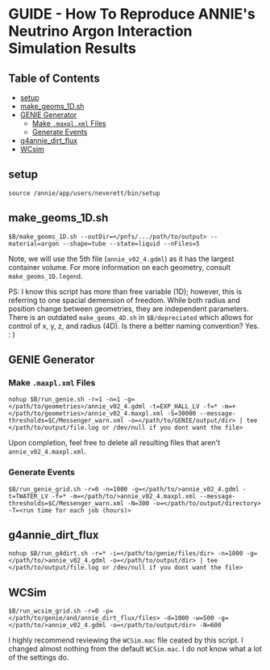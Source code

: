 # **GUIDE - How To Reproduce ANNIE's Neutrino Argon Interaction Simulation Results**

## Table of Contents
- [setup](#setup)
- [make_geoms_1D.sh](#make_geoms_1Dsh)
- [GENIE Generator](#genie-generator)
    - [Make `.maxpl.xml` Files](#make-maxplxml-files)
    - [Generate Events](#generate-events)
- [g4annie_dirt_flux](#g4annie_dirt_flux)
- [WCsim](#wcsim)

## **setup**
```
source /annie/app/users/neverett/bin/setup
```

## **make_geoms_1D.sh**
```
$B/make_geoms_1D.sh --outDir=</pnfs/.../path/to/output> --material=argon --shape=tube --state=liquid --nFiles=5
```
Note, we will use the 5th file (`annie_v02_4.gdml`) as it has the largest container volume. For more information on each geometry, consult `make_geoms_1D.legend`.

PS: I know this script has more than free variable (1D); however, this is referring to one spacial demension of freedom. 
While both radius and position change between geometries, they are independent parameters. 
There is an outdated `make_geoms_4D.sh` in `$B/depreciated` which allows for control of x, y, z, and radius (4D). 
Is there a better naming convention? Yes. : )
 
## **GENIE Generator**

### **Make `.maxpl.xml` Files**
```
nohup $B/run_genie.sh -r=1 -n=1 -g=</path/to/geometries>/annie_v02_4.gdml -t=EXP_HALL_LV -f=* -m=+</path/to/geometries>/annie_v02_4.maxpl.xml -S=30000 --message-thresholds=$C/Messenger_warn.xml -o=</path/to/GENIE/output/dir> | tee </path/to/output/file.log or /dev/null if you dont want the file>
```
Upon completion, feel free to delete all resulting files that aren't `annie_v02_4.maxpl.xml`.

### **Generate Events**
```
$B/run_genie_grid.sh -r=0 -n=1000 -g=</path/to/>annie_v02_4.gdml -t=TWATER_LV -f=* -m=</path/to/>annie_v02_4.maxpl.xml --message-thresholds=$C/Messenger_warn.xml -N=300 -o=</path/to/output/directory> -T=<run time for each job (hours)>
```

## **g4annie_dirt_flux**
```
nohup $B/run_g4dirt.sh -r=* -i=</path/to/genie/files/dir> -n=1000 -g=</path/to/>annie_v02_4.gdml -o=</path/to/output/dir> | tee </path/to/output/file.log or /dev/null if you dont want the file>
```

## **WCSim**
```
$B/run_wcsim_grid.sh -r=0 -p=</path/to/genie/and/annie_dirt_flux/files> -d=1000 -w=500 -g=</path/to/>annie_v02_4.gdml -o=</path/to/output/dir> -N=600
```

I highly recommend reviewing the `WCSim.mac` file ceated by this script. I changed almost nothing from the default `WCSim.mac`. I do not know what a lot of the settings do.
